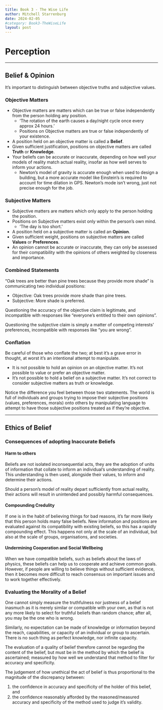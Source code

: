 ```yaml
---
title: Book 3 - The Wise Life
author: Mitchell Starrenburg
date: 2024-02-05
#category: Book3-TheWiseLife
layout: post
---
```


# Perception

----

## Belief & Opinion

It’s important to distinguish between objective truths and subjective values.

### Objective Matters

-   Objective matters are matters which can be true or false independently from the person holding any position.
    -   ‘The rotation of the earth causes a day/night cycle once every approx 24 hours.’
    -   Positions on Objective matters are true or false independently of your existence.
-   A position held on an objective matter is called a **Belief**.
-   Given sufficient justification, positions on objective matters are called **Truth** or **Knowledge**.
-   Your beliefs can be accurate or inaccurate, depending on how well your models of reality match actual reality, insofar as how well serves to inform your actions.
    -   Newton’s model of gravity is accurate enough when used to design a building, but a more accurate model like Einstein’s is required to account for time dilation in GPS. Newton’s mode isn’t wrong, just not precise enough for the job.

### Subjective Matters

-   Subjective matters are matters which only apply to the person holding the position.
-   Positions on Subjective matters exist only within the person’s own mind.
    -   ‘The day is too short.’
-   A position held on a subjective matter is called an **Opinion**.
-   Given sufficient weight, positions on subjective matters are called **Values** or **Preferences**.
-   An opinion cannot be accurate or inaccurate, they can only be assessed for their compatibility with the opinions of others weighted by closeness and importance.

### Combined Statements

“Oak trees are better than pine trees because they provide more shade” is communicating two individual positions:

-   Objective: Oak trees provide more shade than pine trees.
-   Subjective: More shade is preferred.

Questioning the accuracy of the objective claim is legitimate, and incompatible with responses like “everyone’s entitled to their own opinions”.

Questioning the subjective claim is simply a matter of competing interests’ preferences, incompatible with responses like “you are wrong”.

### Conflation

Be careful of those who conflate the two; at best it’s a grave error in thought, at worst it’s an intentional attempt to manipulate.

-   It is not possible to hold an opinion on an objective matter. It’s not possible to value or prefer an objective matter.
-   It’s not possible to hold a belief on a subjective matter. It’s not correct to consider subjective matters as truth or knowledge.

Notice the difference you feel between those two statements. The world is full of individuals and groups trying to impose their subjective positions (values, preferences, morals) onto others by manipulating language to attempt to have those subjective positions treated as if they’re objective.

----

## Ethics of Belief

### Consequences of adopting Inaccurate Beliefs

#### Harm to others

Beliefs are not isolated inconsequential acts, they are the adoption of units of information that collate to inform an individual’s understanding of reality.
This understanding is then used, alongside their values, to inform and determine their actions.

Should a person’s model of reality depart sufficiently from actual reality, their actions will result in unintended and possibly harmful consequences.

#### Compounding Credulity

If one is in the habit of believing things for bad reasons, it’s far more likely that this person holds many false beliefs. New information and positions are evaluated against its compatibility with existing beliefs, so this has a rapidly compounding effect. This happens not only at the scale of an individual, but also at the scale of groups, organisations, and societies.

#### Undermining Cooperation and Social Wellbeing

When we have compatible beliefs, such as beliefs about the laws of physics, these beliefs can help us to cooperate and achieve common goals. However, if people are willing to believe things without sufficient evidence, then it becomes more difficult to reach consensus on important issues and to work together effectively.

### Evaluating the Morality of a Belief

One cannot simply measure the truthfulness nor justness of a belief inasmuch as it is merely similar or compatible with your own, as that is not any more likely to select for truthful beliefs than random chance; after all, you may be the one who is wrong.

Similarly, no expectation can be made of knowledge or information beyond the reach, capabilities, or capacity of an individual or group to ascertain. There is no such thing as perfect knowledge, nor infinite capacity.

The evaluation of a quality of belief therefore cannot be regarding the content of the belief, but must be in the method by which the belief is ascertained; measured by how well we understand that method to filter for accuracy and specificity.

The judgement of how unethical the act of belief is thus proportional to the magnitude of the discrepancy between:

1.  the confidence in accuracy and specificity of the holder of this belief, and
2.  the confidence reasonably afforded by the reasoned/measured accuracy and specificity of the method used to judge it’s validity.
